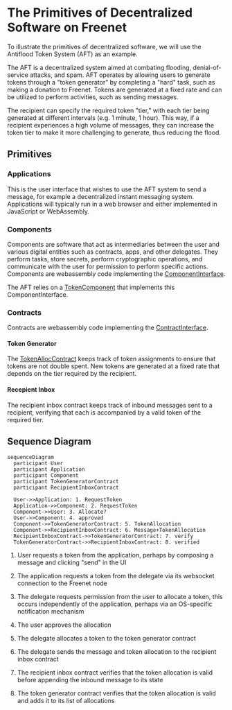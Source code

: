 # The Primitives of Decentralized Software on Freenet

To illustrate the primitives of decentralized software, we will use the Antiflood Token System (AFT) as an example.

The AFT is a decentralized system aimed at combating flooding, denial-of-service attacks, and spam. AFT operates by
allowing users to generate tokens through a "token generator" by completing a "hard" task, such as making a donation to
Freenet. Tokens are generated at a fixed rate and can be utilized to perform activities, such as sending messages.

The recipient can specify the required token "tier," with each tier being generated at different intervals (e.g. 1
minute, 1 hour). This way, if a recipient experiences a high volume of messages, they can increase the token tier to
make it more challenging to generate, thus reducing the flood.

## Primitives

### Applications

This is the user interface that wishes to use the AFT system to send a message, for example a decentralized instant
messaging system. Applications will typically run in a web browser and either implemented in JavaScript or WebAssembly.

### Components

Components are software that act as intermediaries between the user and various digital entities such as contracts,
apps, and other delegates. They perform tasks, store secrets, perform cryptographic operations, and communicate with
the user for permission to perform specific actions. Components are webassembly code implementing the
[ComponentInterface](https://github.com/freenet/locutus/blob/f1c8075e173f171c17ffa8d08803b2c9aea4ddf3/crates/locutus-stdlib/src/component_interface.rs#L121).

The AFT relies on a [TokenComponent](https://github.com/freenet/locutus/blob/f1c8075e173f171c17ffa8d08803b2c9aea4ddf3/modules/antiflood-tokens/components/token-generator/src/lib.rs#L17) that implements this ComponentInterface.

### Contracts

Contracts are webassembly code implementing the 
[ContractInterface](https://github.com/freenet/locutus/blob/f1c8075e173f171c17ffa8d08803b2c9aea4ddf3/modules/antiflood-tokens/contracts/token-allocation-record/src/lib.rs#L10). 

#### Token Generator

The
[TokenAllocContract](https://github.com/freenet/locutus/blob/f1c8075e173f171c17ffa8d08803b2c9aea4ddf3/modules/antiflood-tokens/contracts/token-allocation-record/src/lib.rs#L10)
keeps track of token assignments to ensure that tokens are not double spent. New tokens are generated at a fixed rate
that depends on the tier required by the recipient.

#### Recepient Inbox

The recipient inbox contract keeps track of inbound messages sent to a recipient, verifying that each is accompanied
by a valid token of the required tier.

## Sequence Diagram

```mermaid
sequenceDiagram
  participant User
  participant Application
  participant Component
  participant TokenGeneratorContract
  participant RecipientInboxContract

  User->>Application: 1. RequestToken
  Application->>Component: 2. RequestToken
  Component->>User: 3. Allocate?
  User->>Component: 4. approved
  Component->>TokenGeneratorContract: 5. TokenAllocation
  Component->>RecipientInboxContract: 6. Message+TokenAllocation
  RecipientInboxContract->>TokenGeneratorContract: 7. verify
  TokenGeneratorContract->>RecipientInboxContract: 8. verified
```

1. User requests a token from the application, perhaps by composing a message and clicking "send" in the UI

2. The application requests a token from the delegate via its websocket connection to the Freenet node

3. The delegate requests permission from the user to allocate a token, this occurs independently of the
   application, perhaps via an OS-specific notification mechanism

4. The user approves the allocation

5. The delegate allocates a token to the token generator contract

6. The delegate sends the message and token allocation to the recipient inbox contract

7. The recipient inbox contract verifies that the token allocation is valid before appending the inbound 
  message to its state

8. The token generator contract verifies that the token allocation is valid and adds it to its list of
   allocations